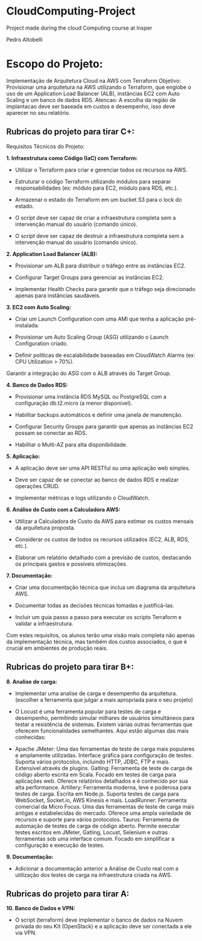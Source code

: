 # CloudComputing-Project
Project made during the cloud Computing course at Insper

Pedro Altobelli
# Escopo do Projeto:

Implementação de Arquitetura Cloud na AWS com Terraform
Objetivo: Provisionar uma arquitetura na AWS utilizando o Terraform, que englobe o uso de um Application Load Balancer (ALB), instâncias EC2 com Auto Scaling e um banco de dados RDS. Atencao: A escolha da região de implantacao deve ser baseada em custos e desempenho, isso deve aparecer no seu relatório.

## Rubricas do projeto para tirar C+:

Requisitos Técnicos do Projeto:

**1. Infraestrutura como Código (IaC) com Terraform:**

 - Utilizar o Terraform para criar e gerenciar todos os recursos na AWS.

 - Estruturar o código Terraform utilizando módulos para separar responsabilidades (ex: módulo para EC2, módulo para RDS, etc.).

 - Armazenar o estado do Terraform em um bucket S3 para o lock do estado.

 - O script deve ser capaz de criar a infraestrutura completa sem a intervenção manual do usuário (comando único).

 - O script deve ser capaz de destruir a infraestrutura completa sem a intervenção manual do usuário (comando único).

**2. Application Load Balancer (ALB):**

 - Provisionar um ALB para distribuir o tráfego entre as instâncias EC2.

 - Configurar Target Groups para gerenciar as instâncias EC2.

 - Implementar Health Checks para garantir que o tráfego seja direcionado apenas para instâncias saudáveis.

**3. EC2 com Auto Scaling:**

 - Criar um Launch Configuration com uma AMI que tenha a aplicação pré-instalada.

 - Provisionar um Auto Scaling Group (ASG) utilizando o Launch Configuration criado.

 - Definir políticas de escalabilidade baseadas em CloudWatch Alarms (ex: CPU Utilization > 70%).

Garantir a integração do ASG com o ALB através do Target Group.

**4. Banco de Dados RDS:**

 - Provisionar uma instância RDS MySQL ou PostgreSQL com a configuração db.t2.micro (a menor disponível).

 - Habilitar backups automáticos e definir uma janela de manutenção.

 - Configurar Security Groups para garantir que apenas as instâncias EC2 possam se conectar ao RDS.

 - Habilitar o Multi-AZ para alta disponibilidade.

**5. Aplicação:**

 - A aplicação deve ser uma API RESTful ou uma aplicação web simples.

 - Deve ser capaz de se conectar ao banco de dados RDS e realizar operações CRUD.

 - Implementar métricas e logs utilizando o CloudWatch.

**6. Análise de Custo com a Calculadora AWS:**

 - Utilizar a Calculadora de Custo da AWS para estimar os custos mensais da arquitetura proposta.

 - Considerar os custos de todos os recursos utilizados (EC2, ALB, RDS, etc.).

 - Elaborar um relatório detalhado com a previsão de custos, destacando os principais gastos e possíveis otimizações.

**7. Documentação:**

 - Criar uma documentação técnica que inclua um diagrama da arquitetura AWS.

 - Documentar todas as decisões técnicas tomadas e justificá-las.

 - Incluir um guia passo a passo para executar os scripts Terraform e validar a infraestrutura.

Com estes requisitos, os alunos terão uma visão mais completa não apenas da implementação técnica, mas também dos custos associados, o que é crucial em ambientes de produção reais.

## Rubricas do projeto para tirar B+:

**8. Analise de carga:**

 - Implementar uma analise de carga e desempenho da arquitetura. (escolher a ferramenta que julgar a mais apropriada para o seu projeto)

 - O Locust é uma ferramenta popular para testes de carga e desempenho, permitindo simular milhares de usuários simultâneos para testar a resistência de sistemas. Existem várias outras ferramentas que oferecem funcionalidades semelhantes. Aqui estão algumas das mais conhecidas:

 - Apache JMeter: Uma das ferramentas de teste de carga mais populares e amplamente utilizadas. Interface gráfica para configuração de testes. Suporta vários protocolos, incluindo HTTP, JDBC, FTP e mais. Extensível através de plugins. Gatling: Ferramenta de teste de carga de código aberto escrita em Scala. Focado em testes de carga para aplicações web. Oferece relatórios detalhados e é conhecido por sua alta performance. Artillery: Ferramenta moderna, leve e poderosa para testes de carga. Escrita em Node.js. Suporta testes de carga para WebSocket, Socket.io, AWS Kinesis e mais. LoadRunner: Ferramenta comercial da Micro Focus. Uma das ferramentas de teste de carga mais antigas e estabelecidas do mercado. Oferece uma ampla variedade de recursos e suporte para vários protocolos. Taurus: Ferramenta de automação de testes de carga de código aberto. Permite executar testes escritos em JMeter, Gatling, Locust, Selenium e outras ferramentas sob uma interface comum. Focado em simplificar a configuração e execução de testes.

**9. Documentação:**

 - Adicionar a documentação anterior a Análise de Custo real com a utilização dos testes de carga na infraestrutura criada na AWS.

## Rubricas do projeto para tirar A:

**10. Banco de Dados e VPN:**

 - O script (terraform) deve implementar o banco de dados na Nuvem privada do seu Kit (OpenStack) e a aplicação deve ser conectada a ele via VPN.
